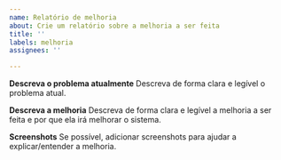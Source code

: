 ```yaml
---
name: Relatório de melhoria
about: Crie um relatório sobre a melhoria a ser feita
title: ''
labels: melhoria
assignees: ''

---
```


**Descreva o problema atualmente**
Descreva de forma clara e legível o problema atual.

**Descreva a melhoria**
Descreva de forma clara e legível a melhoria a ser feita e por que ela irá melhorar o sistema.

**Screenshots**
Se possível, adicionar screenshots para ajudar a explicar/entender a melhoria.
